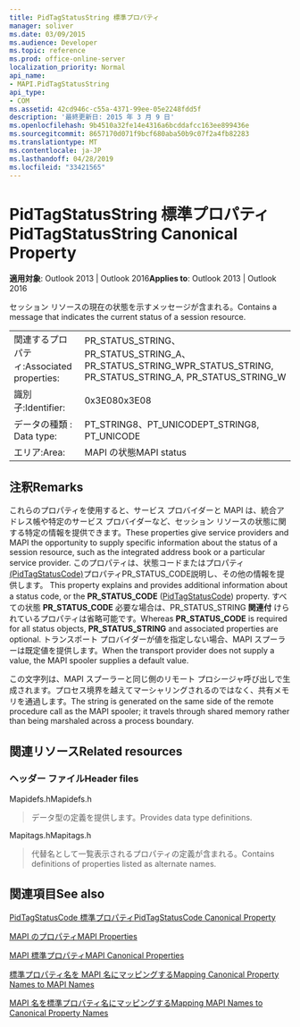 ```yaml
---
title: PidTagStatusString 標準プロパティ
manager: soliver
ms.date: 03/09/2015
ms.audience: Developer
ms.topic: reference
ms.prod: office-online-server
localization_priority: Normal
api_name:
- MAPI.PidTagStatusString
api_type:
- COM
ms.assetid: 42cd946c-c55a-4371-99ee-05e2248fdd5f
description: '最終更新日: 2015 年 3 月 9 日'
ms.openlocfilehash: 9b4510a32fe14e4316a6bcddafcc163ee899436e
ms.sourcegitcommit: 8657170d071f9bcf680aba50b9c07f2a4fb82283
ms.translationtype: MT
ms.contentlocale: ja-JP
ms.lasthandoff: 04/28/2019
ms.locfileid: "33421565"
---
```

# <a name="pidtagstatusstring-canonical-property"></a><span data-ttu-id="198b8-103">PidTagStatusString 標準プロパティ</span><span class="sxs-lookup"><span data-stu-id="198b8-103">PidTagStatusString Canonical Property</span></span>

  
  
<span data-ttu-id="198b8-104">**適用対象**: Outlook 2013 | Outlook 2016</span><span class="sxs-lookup"><span data-stu-id="198b8-104">**Applies to**: Outlook 2013 | Outlook 2016</span></span> 
  
<span data-ttu-id="198b8-105">セッション リソースの現在の状態を示すメッセージが含まれる。</span><span class="sxs-lookup"><span data-stu-id="198b8-105">Contains a message that indicates the current status of a session resource.</span></span> 
  
|||
|:-----|:-----|
|<span data-ttu-id="198b8-106">関連するプロパティ:</span><span class="sxs-lookup"><span data-stu-id="198b8-106">Associated properties:</span></span>  <br/> |<span data-ttu-id="198b8-107">PR_STATUS_STRING、PR_STATUS_STRING_A、PR_STATUS_STRING_W</span><span class="sxs-lookup"><span data-stu-id="198b8-107">PR_STATUS_STRING, PR_STATUS_STRING_A, PR_STATUS_STRING_W</span></span>  <br/> |
|<span data-ttu-id="198b8-108">識別子:</span><span class="sxs-lookup"><span data-stu-id="198b8-108">Identifier:</span></span>  <br/> |<span data-ttu-id="198b8-109">0x3E08</span><span class="sxs-lookup"><span data-stu-id="198b8-109">0x3E08</span></span>  <br/> |
|<span data-ttu-id="198b8-110">データの種類 : </span><span class="sxs-lookup"><span data-stu-id="198b8-110">Data type:</span></span>  <br/> |<span data-ttu-id="198b8-111">PT_STRING8、PT_UNICODE</span><span class="sxs-lookup"><span data-stu-id="198b8-111">PT_STRING8, PT_UNICODE</span></span>  <br/> |
|<span data-ttu-id="198b8-112">エリア:</span><span class="sxs-lookup"><span data-stu-id="198b8-112">Area:</span></span>  <br/> |<span data-ttu-id="198b8-113">MAPI の状態</span><span class="sxs-lookup"><span data-stu-id="198b8-113">MAPI status</span></span>  <br/> |
   
## <a name="remarks"></a><span data-ttu-id="198b8-114">注釈</span><span class="sxs-lookup"><span data-stu-id="198b8-114">Remarks</span></span>

<span data-ttu-id="198b8-115">これらのプロパティを使用すると、サービス プロバイダーと MAPI は、統合アドレス帳や特定のサービス プロバイダーなど、セッション リソースの状態に関する特定の情報を提供できます。</span><span class="sxs-lookup"><span data-stu-id="198b8-115">These properties give service providers and MAPI the opportunity to supply specific information about the status of a session resource, such as the integrated address book or a particular service provider.</span></span> <span data-ttu-id="198b8-116">このプロパティは、状態コードまたはプロパティ[(PidTagStatusCode)](pidtagstatuscode-canonical-property.md)プロパティPR_STATUS_CODE説明し、その他の情報を提供します。 </span><span class="sxs-lookup"><span data-stu-id="198b8-116">This property explains and provides additional information about a status code, or the **PR_STATUS_CODE** ([PidTagStatusCode](pidtagstatuscode-canonical-property.md)) property.</span></span> <span data-ttu-id="198b8-117">すべての状態 **PR_STATUS_CODE** 必要な場合は、PR_STATUS_STRING **関連付** けられているプロパティは省略可能です。</span><span class="sxs-lookup"><span data-stu-id="198b8-117">Whereas **PR_STATUS_CODE** is required for all status objects, **PR_STATUS_STRING** and associated properties are optional.</span></span> <span data-ttu-id="198b8-118">トランスポート プロバイダーが値を指定しない場合、MAPI スプーラーは既定値を提供します。</span><span class="sxs-lookup"><span data-stu-id="198b8-118">When the transport provider does not supply a value, the MAPI spooler supplies a default value.</span></span> 
  
<span data-ttu-id="198b8-119">この文字列は、MAPI スプーラーと同じ側のリモート プロシージャ呼び出しで生成されます。プロセス境界を越えてマーシャリングされるのではなく、共有メモリを通過します。</span><span class="sxs-lookup"><span data-stu-id="198b8-119">The string is generated on the same side of the remote procedure call as the MAPI spooler; it travels through shared memory rather than being marshaled across a process boundary.</span></span>
  
## <a name="related-resources"></a><span data-ttu-id="198b8-120">関連リソース</span><span class="sxs-lookup"><span data-stu-id="198b8-120">Related resources</span></span>

### <a name="header-files"></a><span data-ttu-id="198b8-121">ヘッダー ファイル</span><span class="sxs-lookup"><span data-stu-id="198b8-121">Header files</span></span>

<span data-ttu-id="198b8-122">Mapidefs.h</span><span class="sxs-lookup"><span data-stu-id="198b8-122">Mapidefs.h</span></span>
  
> <span data-ttu-id="198b8-123">データ型の定義を提供します。</span><span class="sxs-lookup"><span data-stu-id="198b8-123">Provides data type definitions.</span></span>
    
<span data-ttu-id="198b8-124">Mapitags.h</span><span class="sxs-lookup"><span data-stu-id="198b8-124">Mapitags.h</span></span>
  
> <span data-ttu-id="198b8-125">代替名として一覧表示されるプロパティの定義が含まれる。</span><span class="sxs-lookup"><span data-stu-id="198b8-125">Contains definitions of properties listed as alternate names.</span></span>
    
## <a name="see-also"></a><span data-ttu-id="198b8-126">関連項目</span><span class="sxs-lookup"><span data-stu-id="198b8-126">See also</span></span>



[<span data-ttu-id="198b8-127">PidTagStatusCode 標準プロパティ</span><span class="sxs-lookup"><span data-stu-id="198b8-127">PidTagStatusCode Canonical Property</span></span>](pidtagstatuscode-canonical-property.md)


[<span data-ttu-id="198b8-128">MAPI のプロパティ</span><span class="sxs-lookup"><span data-stu-id="198b8-128">MAPI Properties</span></span>](mapi-properties.md)
  
[<span data-ttu-id="198b8-129">MAPI 標準プロパティ</span><span class="sxs-lookup"><span data-stu-id="198b8-129">MAPI Canonical Properties</span></span>](mapi-canonical-properties.md)
  
[<span data-ttu-id="198b8-130">標準プロパティ名を MAPI 名にマッピングする</span><span class="sxs-lookup"><span data-stu-id="198b8-130">Mapping Canonical Property Names to MAPI Names</span></span>](mapping-canonical-property-names-to-mapi-names.md)
  
[<span data-ttu-id="198b8-131">MAPI 名を標準プロパティ名にマッピングする</span><span class="sxs-lookup"><span data-stu-id="198b8-131">Mapping MAPI Names to Canonical Property Names</span></span>](mapping-mapi-names-to-canonical-property-names.md)

